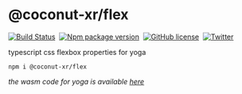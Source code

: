 # @coconut-xr/flex

[![Build Status](https://img.shields.io/github/actions/workflow/status/coconut-xr/flex/.github/workflows/deploy.yml)](https://github.com/coconut-xr/flex/actions)&nbsp;
[![Npm package version](https://badgen.net/npm/v/@coconut-xr/flex)](https://npmjs.com/package/@coconut-xr/flex)&nbsp;
[![GitHub license](https://img.shields.io/github/license/coconut-xr/flex.svg)](https://github.com/coconut-xr/flex/blob/master/LICENSE)&nbsp;
[![Twitter](https://badgen.net/badge/icon/twitter?icon=twitter&label)](https://twitter.com/coconut_xr)

typescript css flexbox properties for yoga

`npm i @coconut-xr/flex`

*the wasm code for yoga is available [here](https://coconut-xr.github.io/flex/yoga.wasm)*